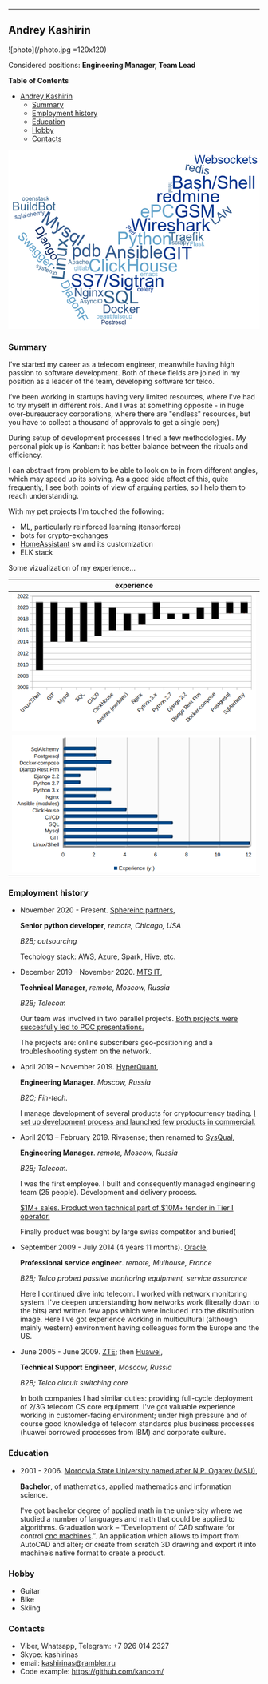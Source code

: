 -----------------------------------------------------------

## Andrey Kashirin

![photo](/photo.jpg =120x120)

Considered positions: **Engineering Manager, Team Lead**

<!-- markdown-toc start - Don't edit this section. Run M-x markdown-toc-refresh-toc -->
**Table of Contents**

- [Andrey Kashirin](#andrey-kashirin)
    - [Summary](#summary)
    - [Employment history](#employment-history)
    - [Education](#education)
    - [Hobby](#hobby)
    - [Contacts](#contacts)

<!-- markdown-toc end -->

![technologies tags](/tags.png)

### Summary

I’ve started my career as a telecom engineer, meanwhile having high
passion to software development. Both of these fields are joined in my
position as a leader of the team, developing software for telco.

I’ve been working in startups having very limited resources, where I've 
had to try myself in different rols.
And I was at something opposite - in huge over-bureaucracy corporations, 
where there are "endless" resources, but you have to collect a thousand of
approvals to get a single pen;)

During setup of development processes I tried a few methodologies. 
My personal pick up is Kanban: it has better balance between the rituals and efficiency.

I can abstract from problem to be able to look on to in from different
angles, which may speed up its solving. As a good side effect of this,
quite frequently, I see both points of view of arguing parties, so I
help them to reach understanding.

With my pet projects I'm touched the following:

  * ML, particularly reinforced learning (tensorforce)
  * bots for crypto-exchanges
  * [HomeAssistant](https://www.home-assistant.io/) sw and its customization
  * ELK stack

Some vizualization of my experience...

| experience |
|------------------------------------|
| ![experience vw1](/experience.png) |
|![experience vw2](/experience2.png) |


### Employment history

-   November 2020 - Present. [Sphereinc partners](https://www.sphereinc.com), 

    **Senior python developer**, *remote, Chicago, USA*

    *B2B; outsourcing*
    
    Techology stack: AWS, Azure, Spark, Hive, etc.

-   December 2019 - November 2020. [MTS IT](https://mts.ru), 

    **Technical Manager**, *remote, Moscow, Russia*

    *B2B; Telecom*

    Our team was involved in two parallel projects. <ins>Both projects were succesfully led to POC presentations.</ins>

    The projects are: online subscribers geo-positioning and a troubleshooting system on the network.

-   April 2019 – November 2019. [HyperQuant](https://hyperquant.net), 

    **Engineering Manager**. *Moscow, Russia*

    *B2C; Fin-tech.*

    I manage development of several products for cryptocurrency trading. <ins>I set up development process and launched few products in commercial.</ins>

-   April 2013 – February 2019. Rivasense; then renamed to [SysQual](http://sysqual.net/), 

    **Engineering Manager**. *remote, Moscow, Russia*

    *B2B; Telecom.*

    I was the first employee. I built and consequently managed engineering team (25 people). Development and delivery process.

    <ins>$1M+ sales. Product won technical part of $10M+ tender in Tier I operator.</ins>

    Finally product was bought by large swiss competitor and buried(

-   September 2009 - July 2014 (4 years 11 months). [Oracle](https://www.oracle.com/industries/communications/solutions.html),

    **Professional service engineer**. *remote, Mulhouse, France*

    *B2B; Telco probed passive monitoring equipment, service assurance*

    Here I continued dive into telecom. I worked with network monitoring system. I've deepen understanding how networks work (literally down to the bits) and written few apps which were included into the distribution image. 
    Here I've got experience working in multicultural (although mainly western) environment having colleagues form the Europe and the US.

-   June 2005 - June 2009. [ZTE](https://www.zte.com.cn/global/); then [Huawei](https://www.huawei.com/), 

    **Technical Support Engineer**, *Moscow, Russia*

    *B2B; Telco circuit switching core*

    In both companies I had similar duties: providing full-cycle deployment of 2/3G telecom CS core equipment. I've got valuable experience working in customer-facing environment; under high pressure and of course good knowledge of telecom standards plus business processes (huawei borrowed processes from IBM) and corporate culture.

### Education

-   2001 - 2006. [Mordovia State University named after N.P. Ogarev (MSU)](https://www.mrsu.ru/en/), 

    **Bachelor**, of mathematics, applied mathematics and information science.

    I've got bachelor degree of applied math in the university where we studied a number of languages and math that could be applied to algorithms. Graduation work – “Development of CAD software for control [cnc machines](https://en.wikipedia.org/wiki/Numerical_control).”. An application which allows to import from AutoCAD and alter; or create from scratch 3D drawing and export it into machine’s native format to create a product.

### Hobby

-   Guitar
-   Bike
-   Skiing

### Contacts

* Viber, Whatsapp, Telegram: +7 926 014 2327
* Skype: kashirinas
* email: kashirinas@rambler.ru
* Code example: https://github.com/kancom/
